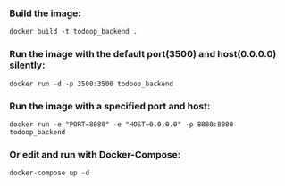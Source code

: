 ### Build the image:
`docker build -t todoop_backend .`
### Run the image with the default port(3500) and host(0.0.0.0) silently:
`docker run -d -p 3500:3500 todoop_backend`
### Run the image with a specified port and host:
`docker run -e "PORT=8080" -e "HOST=0.0.0.0" -p 8080:8080 todoop_backend`
### Or edit and run with Docker-Compose:
`docker-compose up -d`